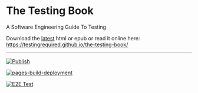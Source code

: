 # The Testing Book

A Software Engineering Guide To Testing

Download the [latest](https://github.com/testingrequired/the-testing-book/actions/workflows/publish.yml#partial-actions-workflow-runs) html or epub or read it online here: https://testingrequired.github.io/the-testing-book/

---

[![Publish](https://github.com/testingrequired/the-testing-book/actions/workflows/publish.yml/badge.svg)](https://github.com/testingrequired/the-testing-book/actions/workflows/publish.yml)

[![pages-build-deployment](https://github.com/testingrequired/the-testing-book/actions/workflows/pages/pages-build-deployment/badge.svg)](https://github.com/testingrequired/the-testing-book/actions/workflows/pages/pages-build-deployment)

[![E2E Test](https://github.com/testingrequired/the-testing-book/actions/workflows/e2e.yml/badge.svg)](https://github.com/testingrequired/the-testing-book/actions/workflows/e2e.yml)
